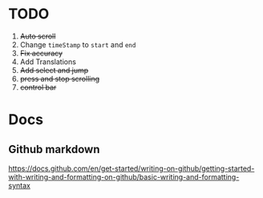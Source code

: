 # TODO

1. ~~Auto scroll~~
2. Change `timeStamp` to `start` and `end`
3. ~~Fix accuracy~~
4. Add Translations
5. ~~Add select and jump~~
6. ~~press and stop scrolling~~
7. ~~control bar~~

# Docs

## Github markdown

https://docs.github.com/en/get-started/writing-on-github/getting-started-with-writing-and-formatting-on-github/basic-writing-and-formatting-syntax
